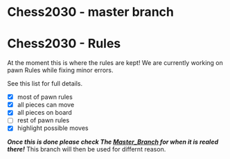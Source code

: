 # Chess2030 - master branch
# Chess2030 - Rules

At the moment this is where the rules are kept!
We are currently working on pawn Rules while fixing minor errors.

See this list for full details.

- [x] most of pawn rules
- [x] all pieces can move
- [x] all pieces on board
- [ ] rest of pawn rules
- [x] highlight possible moves

***Once this is done please check The [Master_Branch](https://github.com/Taonga07/Chess2030) for when it is realed there!***
This branch will then be used for differnt reason.
